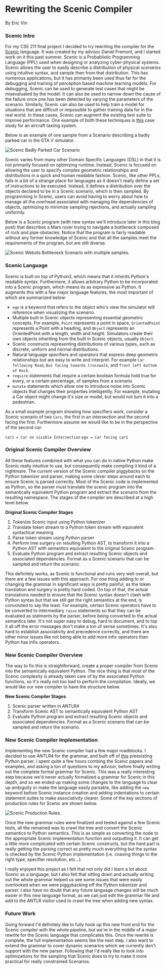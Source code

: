 # Rewriting the Scenic Compiler
By Eric Vin

### Scenic Intro
For my CSE 211 final project I decided to try rewriting the compiler for the [Scenic](https://github.com/BerkeleyLearnVerify/Scenic "Scenic") language. It was created by my advisor Daniel Fremont, and I started work on it this past summer. Scenic is a Probablistic Programming Language (PPL) used when designing or analyzing cyber-physical systems. Scenic allows the user to easily describe a distribution of physical *scenarios* using intuitive syntax, and sample then from that distribution. This has numerous applications, but it has primarily been used thus far for the debugging and training of perception based machine learning models. For debugging, Scenic can be used to generate test cases that might be misevaluated by the model. It can also be used to narrow down the cause of the failure once one has been detected by varying the parameters of the scenario. Similarly, Scenic can also be used to help train a model for situations that are difficult or impossible to gather training data for in the real world. In these cases, Scenic can augment the existing test suite to improve performance. One example of both these techniques is [this](https://arxiv.org/abs/2005.07173 "this") case study for an aircraft taxiing system. 

Below is an example of one sample from a Scenario describing a badly parked car in the GTA V simulator.

![Scenic Badly Parked Car Scenario](ScenicGTABadlyParkedCar.png)

Scenic varies from many other Domain Specific Languages (DSL) in that it is not primarily focused on optimizing runtime. Instead, Scenic is focused on allowing the user to specify complex geometric relationships and distributions in a quick and human readable fashion. Scenic, like other PPLs, falls in a bit of a strange place for languages as it doesn't really define a set of instructions to be executed. Instead, it defines a distribution over the objects declared to be in a Scenic scenario, which is then sampled. By programming in Scenic, users can avoid having to worry about how to manage all the overhead associated with managing the dependencies of objects, optimizing to minimize sampling rejections, and actually sampling uniformly.

Below is a Scenic program (with new syntax we'll introduce later in this blog post) that describes a Mars rover trying to navigate a bottleneck composed of rock and pipe obstacles. Notice that the program is fairly readable without any former knowledge of Scenic and that all the samples meet the requirements of the program, but are still diverse.

![Scenic Webots Bottleneck Scenario with multiple samples.](ScenicWebotsBottleneck.png)

### Scenic Language

Scenic is built on top of Python3, which means that it inherits Python's readable syntax. Furthermore, it allows arbitrary Python to be incorporated into a Scenic program, which means its as expressive as Python. It augments this with a few major language features, the most important of which are summarized below:
- `ego` is a keyword that refers to the object who's view the simulator will reference when visualizing the scenario.
- Multiple built in Scenic objects representing essential geometric concepts. For example, `Point` represents a point in space, `OrientedPoint` represents a Point with a heading, and `Object` represents an OrientedPoint with a length, width and height. Simulators create their own objects inheriting from the built in Scenic objects, usually `Object`.
- Scenic constructs representing distributions of various types, such as discrete, uniform and normal distributions.
- Natural language specifiers and operators that express deep geometric relationships but are easy to write and interpret. For example `Car following Road`, `Bus facing towards Crosswalk`, and `front left bottom of Rock`.
- `require` statements that require a certain boolean formula hold true for every, or a certain percentage, of samples from a scenario.
- `mutate` statements which allow one to introduce noise into Scenic objects that changes their properties intelligently. For example, mutating a Car object might change it's size or model, but would not turn it into a pedestrian.

As a small example program showing how specifiers work, consider a Scenic scenario of two `Cars`, the first in an intersection and the second facing the first. Furthermore assume we would like to be in the perspective of the second car:

`car1 = Car on visible Intersection`
`ego = Car facing car1`

### Original Scenic Compiler Overview

All these features combined with what you can do in native Python make Scenic really intuitive to use, but consequently make compiling it kind of a nightmare. The current version of the Scenic compiler piggybacks on the Python tokenizer and parser, making some clever steps around each to ensure Scenic is parsed correctly. Most of the Scenic code is implemented as Python, so the parser must translate the scenic program into the semantically equivalent Python program and extract the scenario from the resulting namespace. The stages of the compiler are described at a high level below.

**Original Scenic Compiler Stages**
1. Tokenize Scenic input using Python tokenizer
2. Translate token stream to a Python token stream with equivalent syntactical meaning
3. Parse token stream using Python parser
4. Perform tree surgery on resulting Python AST, to transform it into a Python AST with semantics equivalent to the original Scenic program.
5. Evaluate Python program and extract resulting Scenic objects and associated dependencies. Format as a Scenic scenario that can be sampled and return the scenario.

This definitely works, as Scenic is functional and runs very well overall, but there are a few issues with this approach. For one thing adding to or changing the grammar in significant ways is pretty painful, as the token translation and surgery is pretty hard coded. On top of that, the actual translations needed to ensure that the Scenic syntax doesn't clash with Python syntax but that we still get the right semantics at the end, is convoluted to say the least. For example, certain Scenic operators have to be converted to intermediary `raise` statements so that they can be evaluated as statments by the parser, before being converted to the actual semantics later. It's not super easy to debug, hard to document, and to top it all off the error messages don't make a ton of sense sometimes. It's also hard to establish associativity and precedence correctly, and there are other minor issues like not being able to add more infix operators than Python has infix operators. 

### New Scenic Compiler Overview

The way to fix this is straightforward, create a proper compiler from Scenic into the semantically equivalent Python. The nice thing is that most of the Scenic complexity is already taken care of by the associated Python functions, so it's really not too bad to perform the compilation. Ideally, we would like our new compiler to have the structure below.

**New Scenic Compiler Stages**
1. Scenic parser written in ANTLR4
2. Transform Scenic AST to semantically equivalent Python AST
5. Evaluate Python program and extract resulting Scenic objects and associated dependencies. Format as a Scenic scenario that can be sampled and return the scenario.

### New Scenic Compiler Implementation

Implementing the new Scenic compiler had a few major roadblocks. I decided to use ANTLR4 for the grammar, and built off of [this](https://github.com/antlr/grammars-v4/tree/master/python/python3-py "this") preexisting Python parser. I spent quite a few hours combing the Scenic papers and examples, and asking a ton of questions to my advisor, before finally writing out the complete formal grammar for Scenic. This was a really interesting step because we'd never actually formalized a grammar for Scenic in this depth, and so we ended up making some changes to the language to clear up ambiguity or make the language easily parsable, like adding the `new` keyword before Scenic instance creation and adding indentations to certain statement suites to make associativity clearer. Some of the key sections of production rules for Scenic are shown below.

![Scenic Production Rules.](ScenicProductionRules.png)

Once the new grammar rules were finalized and tested against a few Scenic tests, all the remained was to crawl the tree and convert the Scenic semantics to Python semantics. This is as simple as converting the node to the appropriate Scenic implementation function and outputting it. It can get a little more complicated with certain Scenic constructs, but the hard part is really getting the parsing correct as pretty much everything but the syntax is checked by the Scenic Python implementation (i.e. coaxing things to the right type, specifier resolution, etc...).

I really enjoyed this project as I felt that not only did I learn a lot about Scenic as a language, but I also felt that sitting down and actually writing out the whole grammar helped us see some issues that were easily overlooked when we were piggybacking off the Python tokenizer and parser. I also have no doubt that any future language changes will be much easier in this new language format, as we can just edit the grammar file and add to the ANTLR visitor used to crawl the tree when adding new syntax.

### Future Work
Going forward I'd definitely like to fully hook up this new front end for the Scenic compiler with the whole pipeline, but we're in the middle of a major rewrite for the Scenic language that complicates this. Once the rewrite is complete, the full implementation seems like the next step. I also want to extend the grammar to cover dynamic scenarios which we currently don't support with the new parser. Following that I'd really like to look into optimizations for the sampling that Scenic does to try to make it more practical for really constrained Scenarios.